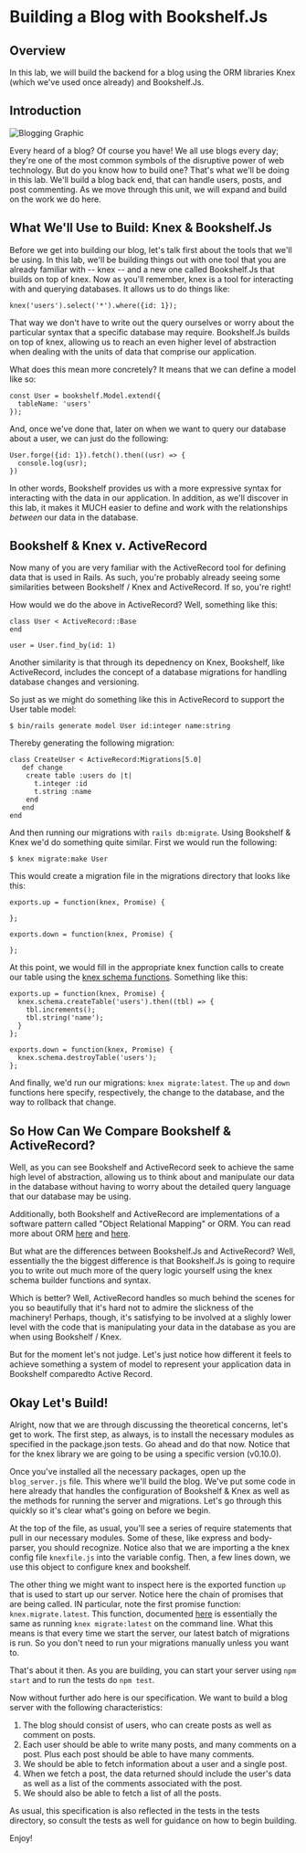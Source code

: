 Building a Blog with Bookshelf.Js
=================================

## Overview

In this lab, we will build the backend for a blog using the ORM libraries Knex (which we've used once already) and Bookshelf.Js.

## Introduction

![Blogging Graphic](http://ezmiller.s3.amazonaws.com/public/flatiron-imgs/blog.gif)

Every heard of a blog? Of course you have! We all use blogs every day; they're one of the most common symbols of the disruptive power of web technology. But do you know how to build one? That's what we'll be doing in this lab. We'll build a blog back end, that can handle users, posts, and post commenting. As we move through this unit, we will expand and build on the work we do here.

## What We'll Use to Build: Knex & Bookshelf.Js
 

Before we get into building our blog, let's talk first about the tools that we'll be using. In this lab, we'll be building things out with one tool that you are already familiar with -- knex -- and a new one called Bookshelf.Js that builds on top of knex. Now as you'll remember, knex is a tool for interacting with and querying databases. It allows us to do things like:

```
knex('users').select('*').where({id: 1});
```

That way we don't have to write out the query ourselves or worry about the particular syntax that a specific database may require. Bookshelf.Js builds on top of knex, allowing us to reach an even higher level of abstraction when dealing with the units of data that comprise our application.

What does this mean more concretely? It means that we can define a model like so:

```
const User = bookshelf.Model.extend({
  tableName: 'users'
});
```

And, once we've done that, later on when we want to query our database about a user, we can just do the following:

```
User.forge({id: 1}).fetch().then((usr) => {
  console.log(usr);
})
```

In other words, Bookshelf provides us with a more expressive syntax for interacting with the data in our application. In addition, as we'll discover in this lab, it makes it MUCH easier to define and work with the relationships *between* our data in the database.

## Bookshelf & Knex v. ActiveRecord

Now many of you are very familiar with the ActiveRecord tool for defining data that is used in Rails. As such, you're probably already seeing some similarities between Bookshelf / Knex and ActiveRecord. If so, you're right!

How would we do the above in ActiveRecord? Well, something like this:

```
class User < ActiveRecord::Base
end

user = User.find_by(id: 1)
```

Another similarity is that through its depednency on Knex, Bookshelf, like ActiveRecord, includes the concept of a database migrations for handling database changes and versioning.

So just as we might do something like this in ActiveRecord to support the User table model:

```
$ bin/rails generate model User id:integer name:string
```

Thereby generating the following migration:

```
class CreateUser < ActiveRecord:Migrations[5.0]
   def change
    create table :users do |t|
      t.integer :id
      t.string :name
    end
   end
end
```

And then running our migrations with `rails db:migrate`. Using Bookshelf & Knex we'd do something quite similar. First we would run the following:

```
$ knex migrate:make User
```

This would create a migration file in the migrations directory that looks like this:

```
exports.up = function(knex, Promise) {

};

exports.down = function(knex, Promise) {

};
```

At this point, we would fill in the appropriate knex function calls to create our table using the [knex schema functions](http://knexjs.org/#Schema). Something like this:

```
exports.up = function(knex, Promise) {
  knex.schema.createTable('users').then((tbl) => {
    tbl.increments();
    tbl.string('name');
  }
};

exports.down = function(knex, Promise) {
  knex.schema.destroyTable('users');
};
```

And finally, we'd run our migrations: `knex migrate:latest`. The `up` and `down` functions here specify, respectively, the change to the database, and the way to rollback that change.

## So How Can We Compare Bookshelf & ActiveRecord?

Well, as you can see Bookshelf and ActiveRecord seek to achieve the same high level of abstraction, allowing us to think about and manipulate our data in the database without having to worry about the detailed query language that our database may be using.

Additionally, both Bookshelf and ActiveRecord are implementations of a software pattern called "Object Relational Mapping" or ORM. You can read more about ORM [here](http://en.wikipedia.org/wiki/Object-relational_mapping) and [here](https://stackoverflow.com/questions/1279613/what-is-an-orm-and-where-can-i-learn-more-about-it).

But what are the differences between Bookshelf.Js and ActiveRecord? Well, essentially the the biggest difference is that Bookshelf.Js is going to require you to write out much more of the query logic yourself using the knex schema builder functions and syntax.

Which is better? Well, ActiveRecord handles so much behind the scenes for you so beautifully that it's hard not to admire the slickness of the machinery! Perhaps, though, it's satisfying to be involved at a slighly lower level with the code that is manipulating your data in the database as you are when using Bookshelf / Knex.

But for the moment let's not judge. Let's just notice how different it feels to achieve something a system of model to represent your application data in Bookshelf comparedto Active Record.

## Okay Let's Build!

Alright, now that we are through discussing the theoretical concerns, let's get to work. The first step, as always, is to install the necessary modules as specified in the package.json tests. Go ahead and do that now. Notice that for the knex library we are going to be using a specific version (v0.10.0).

Once you've installed all the necessary packages, open up the `blog_server.js` file. This where we'll build the blog. We've put some code in here already that handles the configuration of Bookshelf & Knex as well as the methods for running the server and migrations. Let's go through this quickly so it's clear what's going on before we begin.

At the top of the file, as usual, you'll see a series of require statements that pull in our necessary modules. Some of these, like express and body-parser, you should recognize. Notice also that we are importing a the knex config file `knexfile.js` into the variable config. Then, a few lines down, we use this object to configure knex and bookshelf.

The other thing we might want to inspect here is the exported function `up` that is used to start up our server. Notice here the chain of promises that are being called. IN particular, note the first promise function: `knex.migrate.latest`. This function, documented [here](http://knexjs.org/#Migrations-latest) is essentially the same as running `knex migrate:latest` on the command line. What this means is that every time we start the server, our latest batch of migrations is run. So you don't need to run your migrations manually unless you want to.

That's about it then. As you are building, you can start your server using `npm start` and to run the tests do `npm test`.

Now without further ado here is our specification. We want to build a blog server with the following characteristics:

1. The blog should consist of users, who can create posts as well as comment on posts. 
2. Each user should be able to write many posts, and many comments on a post. Plus each post should be able to have many comments.
3. We should be able to fetch information about a user and a single post.
4. When we fetch a post, the data returned should include the user's data as well as a list of the comments associated with the post.
5. We should also be able to fetch a list of all the posts.

As usual, this specification is also reflected in the tests in the tests directory, so consult the tests as well for guidance on how to begin building.

Enjoy!
